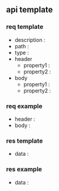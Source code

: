 ## api template

### req template

- description :
- path :
- type :
- header
  - property1 :
  - property2 :
- body
  - property1 :
  - property2 :

### req example

- header :
- body :

### res template

- data :

### res example

- data :
